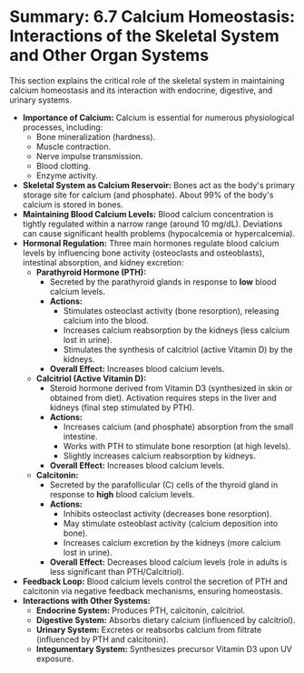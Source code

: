 # Summary: 6.7 Calcium Homeostasis: Interactions of the Skeletal System and Other Organ Systems

This section explains the critical role of the skeletal system in maintaining calcium homeostasis and its interaction with endocrine, digestive, and urinary systems.

*   **Importance of Calcium:** Calcium is essential for numerous physiological processes, including:
    *   Bone mineralization (hardness).
    *   Muscle contraction.
    *   Nerve impulse transmission.
    *   Blood clotting.
    *   Enzyme activity.
*   **Skeletal System as Calcium Reservoir:** Bones act as the body's primary storage site for calcium (and phosphate). About 99% of the body's calcium is stored in bones.
*   **Maintaining Blood Calcium Levels:** Blood calcium concentration is tightly regulated within a narrow range (around 10 mg/dL). Deviations can cause significant health problems (hypocalcemia or hypercalcemia).
*   **Hormonal Regulation:** Three main hormones regulate blood calcium levels by influencing bone activity (osteoclasts and osteoblasts), intestinal absorption, and kidney excretion:
    *   **Parathyroid Hormone (PTH):**
        *   Secreted by the parathyroid glands in response to **low** blood calcium levels.
        *   **Actions:**
            *   Stimulates osteoclast activity (bone resorption), releasing calcium into the blood.
            *   Increases calcium reabsorption by the kidneys (less calcium lost in urine).
            *   Stimulates the synthesis of calcitriol (active Vitamin D) by the kidneys.
        *   **Overall Effect:** Increases blood calcium levels.
    *   **Calcitriol (Active Vitamin D):**
        *   Steroid hormone derived from Vitamin D3 (synthesized in skin or obtained from diet). Activation requires steps in the liver and kidneys (final step stimulated by PTH).
        *   **Actions:**
            *   Increases calcium (and phosphate) absorption from the small intestine.
            *   Works with PTH to stimulate bone resorption (at high levels).
            *   Slightly increases calcium reabsorption by kidneys.
        *   **Overall Effect:** Increases blood calcium levels.
    *   **Calcitonin:**
        *   Secreted by the parafollicular (C) cells of the thyroid gland in response to **high** blood calcium levels.
        *   **Actions:**
            *   Inhibits osteoclast activity (decreases bone resorption).
            *   May stimulate osteoblast activity (calcium deposition into bone).
            *   Increases calcium excretion by the kidneys (more calcium lost in urine).
        *   **Overall Effect:** Decreases blood calcium levels (role in adults is less significant than PTH/Calcitriol).
*   **Feedback Loop:** Blood calcium levels control the secretion of PTH and calcitonin via negative feedback mechanisms, ensuring homeostasis.
*   **Interactions with Other Systems:**
    *   **Endocrine System:** Produces PTH, calcitonin, calcitriol.
    *   **Digestive System:** Absorbs dietary calcium (influenced by calcitriol).
    *   **Urinary System:** Excretes or reabsorbs calcium from filtrate (influenced by PTH and calcitonin).
    *   **Integumentary System:** Synthesizes precursor Vitamin D3 upon UV exposure.
